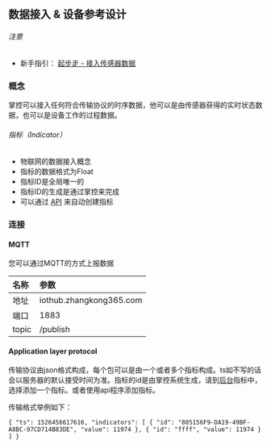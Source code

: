 
## 数据接入 & 设备参考设计

###### 注意
- 新手指引： [起步走 - 接入传感器数据](https://github.com/cooldk/zhangkong365/blob/master/doc/getting%20started.md) 

### 概念

掌控可以接入任何符合传输协议的时序数据，他可以是由传感器获得的实时状态数据，也可以是设备工作的过程数据。


###### 指标（Indicator）
- 物联网的数据接入概念
- 指标的数据格式为Float
- 指标ID是全局唯一的
- 指标ID的生成是通过掌控来完成
- 可以通过 [API](www.zhangkong365.com) 来自动创建指标

### 连接
#### MQTT

您可以通过MQTT的方式上报数据

| 名称 | 参数 |
|:--|:--|
| 地址 | iothub.zhangkong365.com |
| 端口 | 1883 |
|topic|/publish|

#### Application layer protocol

传输协议由json格式构成，每个包可以是由一个或者多个指标构成。ts如不写的话会以服务器的默认接受时间为准。指标的id是由掌控系统生成，请到[后台]()指标中，选择添加一个指标。或者使用api程序添加指标。

传输格式举例如下：

	{ "ts": 1526456617616, "indicators": [ { "id": "805156F9-DA19-49BF-A8BC-97CD714B83DE", "value": 11974 }, { "id": "ffff", "value": 11974 } ] }
	

	
